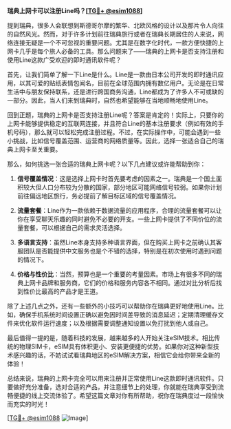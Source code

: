 **瑞典上网卡可以注册Line吗？[[TG💪+ @esim1088](https://t.me/s/esim1088)]**

提到瑞典，很多人会联想到斯德哥尔摩的繁华、北欧风格的设计以及那片令人向往的自然风光。然而，对于许多计划前往瑞典旅行或者在瑞典长期居住的人来说，网络连接无疑是一个不可忽视的重要问题。尤其是在数字化时代，一款方便快捷的上网卡几乎是每个旅人必备的工具。那么问题来了——瑞典的上网卡是否支持注册和使用Line这款广受欢迎的即时通讯软件呢？

首先，让我们简单了解一下Line是什么。Line是一款由日本公司开发的即时通讯应用，以其可爱的贴纸表情包闻名，目前在全球范围内拥有数亿用户。无论是在日常生活中与朋友保持联系，还是进行跨国商务沟通，Line都成为了许多人不可或缺的一部分。因此，当人们来到瑞典时，自然也希望能够在当地顺畅地使用Line。

回到正题，瑞典的上网卡是否支持注册Line呢？答案是肯定的！实际上，只要你的上网卡能够提供稳定的互联网连接，并且符合Line的基本注册要求（例如有效的手机号码），那么就可以轻松完成注册过程。不过，在实际操作中，可能会遇到一些小挑战，比如信号覆盖范围、运营商的网络质量等。因此，选择一张适合自己的瑞典上网卡至关重要。

那么，如何挑选一张合适的瑞典上网卡呢？以下几点建议或许能帮助到你：

1. **信号覆盖情况**：这是选择上网卡时首先要考虑的因素之一。瑞典是一个国土面积较大但人口分布较为分散的国家，部分地区可能网络信号较弱。如果你计划前往偏远地区旅行，务必提前了解目标区域的信号覆盖情况。

2. **流量套餐**：Line作为一款依赖于数据流量的应用程序，合理的流量套餐可以让你在享受聊天乐趣的同时避免不必要的开支。一些上网卡提供了不同价位的流量套餐，可以根据自己的需求灵活选择。

3. **多语言支持**：虽然Line本身支持多种语言界面，但在购买上网卡之前确认其客服团队是否能提供中文服务也是个不错的选择，特别是在初次使用时遇到问题的情况下。

4. **价格与性价比**：当然，预算也是一个重要的考量因素。市场上有很多不同的瑞典上网卡品牌和服务商，它们的价格和服务内容各不相同。通过对比分析后找到性价比最高的产品才是王道。

除了上述几点之外，还有一些额外的小技巧可以帮助你在瑞典更好地使用Line。比如，确保手机系统时间设置正确以避免因时间差导致的消息延迟；定期清理缓存文件来优化软件运行速度；以及根据需要调整通知设置以免打扰到他人或自己。

最后值得一提的是，随着科技的发展，越来越多的人开始关注eSIM技术。相比传统的物理SIM卡，eSIM具有体积更小、安装更便捷的优势。如果你对这种新型技术感兴趣的话，不妨试试看瑞典地区的eSIM解决方案，相信它会给你带来全新的体验！

总结来说，瑞典的上网卡完全可以用来注册并正常使用Line这款即时通讯软件。只要做好充分准备，选对合适的产品，并注意细节上的处理，你就能在瑞典享受到流畅便捷的线上交流体验了。希望这篇文章对你有所帮助，祝你在瑞典度过一段愉快而充实的时光！

[[TG💪+ @esim1088](https://t.me/s/esim1088) ![Image](https://i.postimg.cc/4NQfJmqS/Snipaste-2025-05-13-00-14-12.png)]